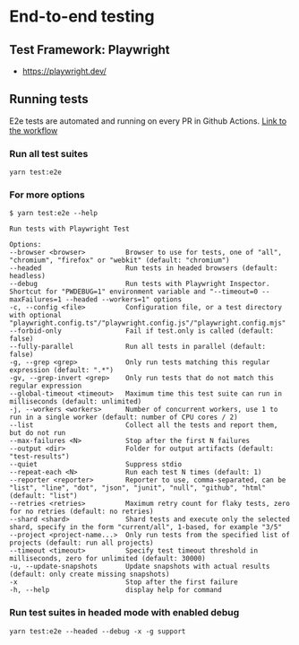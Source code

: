 # End-to-end testing

## Test Framework: Playwright

- <https://playwright.dev/>

## Running tests

E2e tests are automated and running on every PR in Github Actions. [Link to the workflow](https://github.com/podkrepi-bg/frontend/blob/29b49f438541fa9254829a494e388202034b274d/.github/workflows/playwright.yml)

### Run all test suites

```shell
yarn test:e2e
```

### For more options

```shell
$ yarn test:e2e --help

Run tests with Playwright Test

Options:
--browser <browser>          Browser to use for tests, one of "all", "chromium", "firefox" or "webkit" (default: "chromium")
--headed                     Run tests in headed browsers (default: headless)
--debug                      Run tests with Playwright Inspector. Shortcut for "PWDEBUG=1" environment variable and "--timeout=0 --maxFailures=1 --headed --workers=1" options
-c, --config <file>          Configuration file, or a test directory with optional "playwright.config.ts"/"playwright.config.js"/"playwright.config.mjs"
--forbid-only                Fail if test.only is called (default: false)
--fully-parallel             Run all tests in parallel (default: false)
-g, --grep <grep>            Only run tests matching this regular expression (default: ".*")
-gv, --grep-invert <grep>    Only run tests that do not match this regular expression
--global-timeout <timeout>   Maximum time this test suite can run in milliseconds (default: unlimited)
-j, --workers <workers>      Number of concurrent workers, use 1 to run in a single worker (default: number of CPU cores / 2)
--list                       Collect all the tests and report them, but do not run
--max-failures <N>           Stop after the first N failures
--output <dir>               Folder for output artifacts (default: "test-results")
--quiet                      Suppress stdio
--repeat-each <N>            Run each test N times (default: 1)
--reporter <reporter>        Reporter to use, comma-separated, can be "list", "line", "dot", "json", "junit", "null", "github", "html" (default: "list")
--retries <retries>          Maximum retry count for flaky tests, zero for no retries (default: no retries)
--shard <shard>              Shard tests and execute only the selected shard, specify in the form "current/all", 1-based, for example "3/5"
--project <project-name...>  Only run tests from the specified list of projects (default: run all projects)
--timeout <timeout>          Specify test timeout threshold in milliseconds, zero for unlimited (default: 30000)
-u, --update-snapshots       Update snapshots with actual results (default: only create missing snapshots)
-x                           Stop after the first failure
-h, --help                   display help for command
```

### Run test suites in headed mode with enabled debug

```shell
yarn test:e2e --headed --debug -x -g support
```
